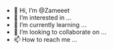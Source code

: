 - 👋 Hi, I’m @Zameeet
- 👀 I’m interested in ...
- 🌱 I’m currently learning ...
- 💞️ I’m looking to collaborate on ...
- 📫 How to reach me ...

<!---
Zameeet/Zameeet is a ✨ special ✨ repository because its `README.md` (this file) appears on your GitHub profile.
You can click the Preview link to take a look at your changes.
--->

